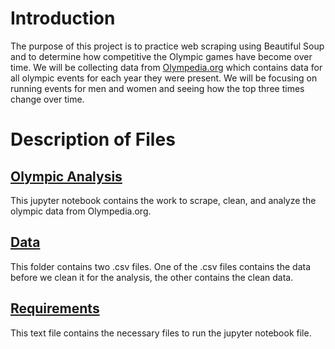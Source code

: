# Introduction

The purpose of this project is to practice web scraping using Beautiful Soup and to determine how competitive the Olympic games have become over time. We will be collecting data from [Olympedia.org](http://www.olympedia.org/) which contains data for all olympic events for each year they were present. We will be focusing on running events for men and women and seeing how the top three times change over time.


# Description of Files

## [Olympic Analysis](https://github.com/knolasco/Olympic_Running_Analysis/blob/main/KevinNolasco_MCIS535_Project.ipynb)
This jupyter notebook contains the work to scrape, clean, and analyze the olympic data from Olympedia.org.

## [Data](https://github.com/knolasco/Olympic_Running_Analysis/tree/main/data)
This folder contains two .csv files. One of the .csv files contains the data before we clean it for the analysis, the other contains the clean data.

## [Requirements](https://github.com/knolasco/Olympic_Running_Analysis/blob/main/requirements.txt)
This text file contains the necessary files to run the jupyter notebook file.
